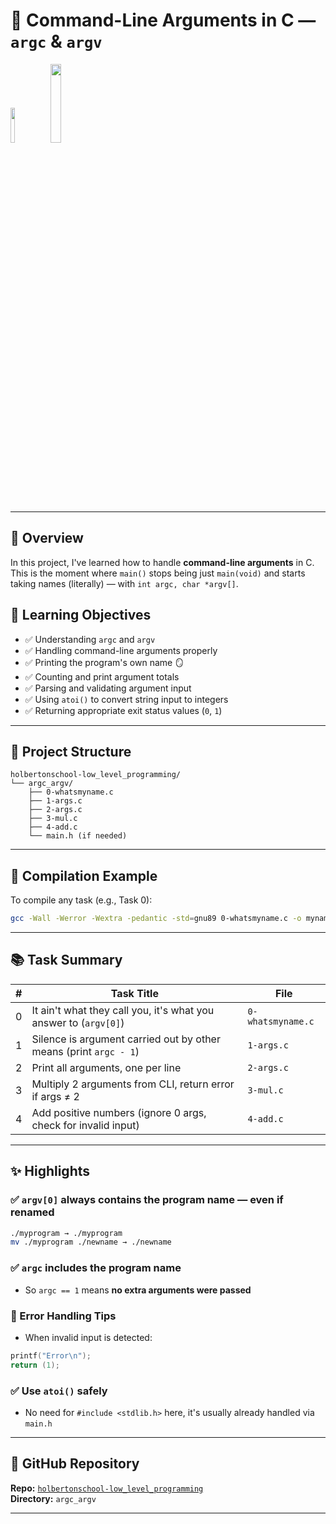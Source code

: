   # 🧳 Command-Line Arguments in C — `argc` & `argv`

<img src="https://img.icons8.com/external-flat-icons-inmotus-design/100/undefined/external-Terminal-programming-and-coding-flat-icons-inmotus-design.png" width="12%">
<img src="https://i.imgur.com/ylmkS2o.png" width="18%">

---

## 🧠 Overview

In this project, I've learned  how to handle **command-line arguments** in C. This is the moment where `main()` stops being just `main(void)` and starts taking names (literally) — with `int argc, char *argv[]`.

## 🎯 Learning Objectives

- ✅ Understanding `argc` and `argv`
- ✅ Handling command-line arguments properly
- ✅ Printing the program's own name 🪞
- ✅ Counting and print argument totals
- ✅ Parsing and validating argument input
- ✅ Using `atoi()` to convert string input to integers
- ✅ Returning appropriate exit status values (`0`, `1`)
---
## 📁 Project Structure

```
holbertonschool-low_level_programming/
└── argc_argv/
    ├── 0-whatsmyname.c
    ├── 1-args.c
    ├── 2-args.c
    ├── 3-mul.c
    ├── 4-add.c
    └── main.h (if needed)
```

---

## 🧪 Compilation Example

To compile any task (e.g., Task 0):

```bash
gcc -Wall -Werror -Wextra -pedantic -std=gnu89 0-whatsmyname.c -o mynameis
```

---

## 📚 Task Summary

| #  | Task Title                                                                 | File              |
|----|---------------------------------------------------------------------------|-------------------|
| 0  | It ain't what they call you, it's what you answer to (`argv[0]`)         | `0-whatsmyname.c` |
| 1  | Silence is argument carried out by other means (print `argc - 1`)         | `1-args.c`        |
| 2  | Print all arguments, one per line                                         | `2-args.c`        |
| 3  | Multiply 2 arguments from CLI, return error if args ≠ 2                   | `3-mul.c`         |
| 4  | Add positive numbers (ignore 0 args, check for invalid input)            | `4-add.c`         |

---

## ✨ Highlights

### ✅ `argv[0]` always contains the program name — even if renamed  
```bash
./myprogram → ./myprogram  
mv ./myprogram ./newname → ./newname
```

### ✅ `argc` includes the program name  
- So `argc == 1` means **no extra arguments were passed**

### 🧠 Error Handling Tips  
- When invalid input is detected:  
```c
printf("Error\n");
return (1);
```

### ✅ Use `atoi()` safely  
- No need for `#include <stdlib.h>` here, it's usually already handled via `main.h`

---

## 💾 GitHub Repository

**Repo:** [`holbertonschool-low_level_programming`](https://github.com/YourUsername/holbertonschool-low_level_programming)  
**Directory:** `argc_argv`

---
